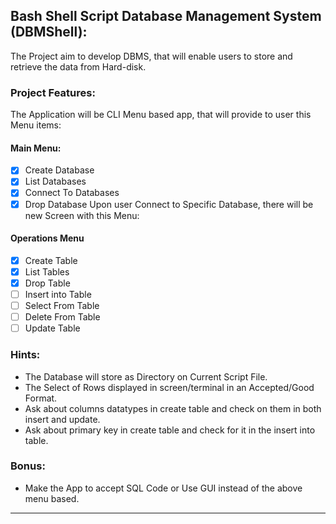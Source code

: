 ## Bash Shell Script Database Management System (DBMShell):
The Project aim to develop DBMS, that will enable users to store and retrieve the data from Hard-disk.
### Project Features:
The Application will be CLI Menu based app, that will provide to user this Menu items:
#### Main Menu:
- [x] Create Database
- [x] List Databases
- [x] Connect To Databases
- [x] Drop Database
Upon user Connect to Specific Database, there will be new Screen with this Menu:
#### Operations Menu
- [x] Create Table
- [x] List Tables
- [x] Drop Table
- [ ] Insert into Table
- [ ] Select From Table
- [ ] Delete From Table
- [ ] Update Table
### Hints:
- The Database will store as Directory on Current Script File.
- The Select of Rows displayed in screen/terminal in an Accepted/Good Format.
- Ask about columns datatypes in create table and check on them in both insert and update.
- Ask about primary key in create table and check for it in the insert into table.
### Bonus:
- Make the App to accept SQL Code or Use GUI instead of the above menu based.
---
